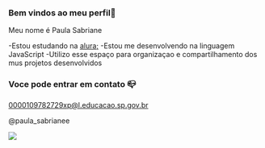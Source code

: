 ### Bem vindos ao meu perfil🖤

Meu nome é Paula Sabriane

-Estou estudando na [alura;](https://www.alura.com.br)
-Estou me desenvolvendo na linguagem JavaScript
-Utilizo esse espaço para organizaçao e compartilhamento dos mus projetos desenvolvidos

### Voce pode entrar em contato 📪

0000109782729xp@l.educacao.sp.gov.br

@paula_sabrianee

![](https://media1.tenor.com/m/SfIBJjbHH9UAAAAd/dog-smile-shyboos.gif)
